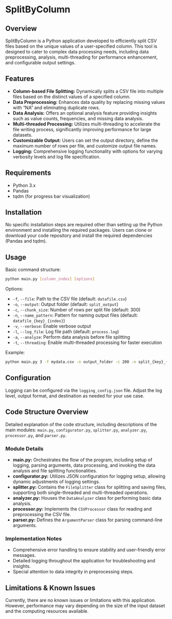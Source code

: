 # SplitByColumn

## Overview

SplitByColumn is a Python application developed to efficiently split CSV files based on the unique values of a user-specified column. This tool is designed to cater to complex data processing needs, including data preprocessing, analysis, multi-threading for performance enhancement, and configurable output settings.

## Features

- **Column-based File Splitting:** Dynamically splits a CSV file into multiple files based on the distinct values of a specified column.
- **Data Preprocessing:** Enhances data quality by replacing missing values with “NA” and eliminating duplicate rows.
- **Data Analysis:** Offers an optional analysis feature providing insights such as value counts, frequencies, and missing data analysis.
- **Multi-threaded Processing:** Utilizes multi-threading to accelerate the file writing process, significantly improving performance for large datasets.
- **Customizable Output:** Users can set the output directory, define the maximum number of rows per file, and customize output file names.
- **Logging:** Comprehensive logging functionality with options for varying verbosity levels and log file specification.

## Requirements

- Python 3.x
- Pandas
- tqdm (for progress bar visualization)

## Installation

No specific installation steps are required other than setting up the Python environment and installing the required packages. Users can clone or download your code repository and install the required dependencies (Pandas and tqdm).

## Usage

Basic command structure:

```bash
python main.py [column_index] [options]
```

Options:

- `-f`, `--file`: Path to the CSV file (default: `datafile.csv`)
- `-o`, `--output`: Output folder (default: `split_output`)
- `-c`, `--chunk_size`: Number of rows per split file (default: 300)
- `-n`, `--name_pattern`: Pattern for naming output files (default: `datafile_{key}_{index}`)
- `-v`, `--verbose`: Enable verbose output
- `-l`, `--log_file`: Log file path (default: `process.log`)
- `-a`, `--analyze`: Perform data analysis before file splitting
- `-t`, `--threading`: Enable multi-threaded processing for faster execution

Example:

```bash
python main.py 3 -f mydata.csv -o output_folder -c 200 -n split_{key}_{index} -t
```

## Configuration

Logging can be configured via the `logging_config.json` file. Adjust the log level, output format, and destination as needed for your use case.

## Code Structure Overview

Detailed explanation of the code structure, including descriptions of the main modules: `main.py`, `configurator.py`, `splitter.py`, `analyzer.py`, `processor.py`, and `parser.py`.

### Module Details

- **main.py:** Orchestrates the flow of the program, including setup of logging, parsing arguments, data processing, and invoking the data analysis and file splitting functionalities.
- **configurator.py:** Utilizes JSON configuration for logging setup, allowing dynamic adjustments of logging settings.
- **splitter.py:** Contains the `FileSplitter` class for splitting and saving files, supporting both single-threaded and multi-threaded operations.
- **analyzer.py:** Houses the `DataAnalyzer` class for performing basic data analysis.
- **processor.py:** Implements the `CSVProcessor` class for reading and preprocessing the CSV file.
- **parser.py:** Defines the `ArgumentParser` class for parsing command-line arguments.

### Implementation Notes

- Comprehensive error handling to ensure stability and user-friendly error messages.
- Detailed logging throughout the application for troubleshooting and insights.
- Special attention to data integrity in preprocessing steps.

## Limitations & Known Issues

Currently, there are no known issues or limitations with this application. However, performance may vary depending on the size of the input dataset and the computing resources available.
